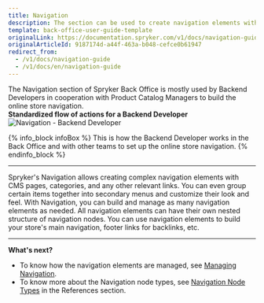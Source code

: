 ```yaml
---
title: Navigation
description: The section can be used to create navigation elements with CMS pages, categories, and other relevant links, and build a nested structure with nodes.
template: back-office-user-guide-template
originalLink: https://documentation.spryker.com/v1/docs/navigation-guide
originalArticleId: 9187174d-a44f-463a-b048-cefce0b61947
redirect_from:
  - /v1/docs/navigation-guide
  - /v1/docs/en/navigation-guide
---
```


The Navigation section of Spryker Back Office is mostly used by Backend Developers in cooperation with Product Catalog Managers to build the online store navigation.
</br>**Standardized flow of actions for a Backend Developer**
![Navigation - Backend Developer](https://spryker.s3.eu-central-1.amazonaws.com/docs/User+Guides/Back+Office+User+Guides/Navigation/navigation-section.png)

{% info_block infoBox %}
This is how the Backend Developer works in the Back Office and with other teams to set up the online store navigation.
{% endinfo_block %}
***
Spryker's Navigation allows creating complex navigation elements with CMS pages, categories, and any other relevant links. You can even group certain items together into secondary menus and customize their look and feel. With Navigation, you can build and manage as many navigation elements as needed. All navigation elements can have their own nested structure of navigation nodes.
You can use navigation elements to build your store's main navigation, footer links for backlinks, etc.
***
**What's next?**

* To know how the navigation elements are managed, see [Managing Navigation](/docs/scos/user/back-office-user-guides/{{page.version}}/content/navigation/managing-navigation-elements.html).
* To know more about the Navigation node types, see [Navigation Node Types](/docs/scos/user/back-office-user-guides/{{page.version}}/content/navigation/references/navigation-reference-information.html) in the References section.
